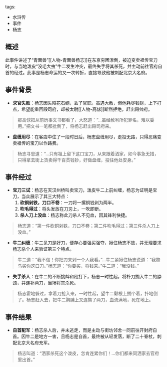 tags:
  - 水浒传
  - 事件
  - 杨志

## 概述
此事件讲述了“青面兽”[[人物-青面兽杨志]]在东京穷困潦倒，被迫变卖祖传宝刀时，与当地泼皮“没毛大虫”牛二发生冲突，最终失手将其杀死，并主动前往官府自首的经过。此事是杨志命运的又一次转折，直接导致他被刺配北京大名府。

## 事件背景
- **求官失败**：杨志因失陷花石纲，丢了官职。虽遇大赦，但他耗尽钱财，上下打点，希望能重回殿司府，却被太尉[[人物-高俅]]断然拒绝，赶出殿帅府。
> 那高俅把从前历事文书都看了，大怒道：“...虽经赦宥所犯罪名，难以委用。”把文书一笔都批倒了，将杨志赶出殿司府来。

- **盘缠用尽**：在客店中住了一段时日后，杨志盘缠用尽，走投无路，只得忍痛变卖祖传的宝刀以作路费。
> 杨志寻思道：“...只有祖上留下这口宝刀，从来跟着洒家，如今事急无措，只得拿去街上货卖得千百贯钱钞，好做盘缠，投往他处安身。”

## 事件经过
- **宝刀三试**：杨志在天汉州桥叫卖宝刀，泼皮牛二上前纠缠，杨志为证明是宝刀，当众展示了其三大特点：
  1.  **砍铜剁铁，刀口不卷**：一刀将一摞铜钱剁为两半。
  2.  **吹毛得过**：将头发放在刀刃上，一吹即断。
  3.  **杀人刀上没血**：杨志称此刀杀人不见血，因其锋利快捷。
> 杨志道：“第一件砍铜剁铁，刀口不卷；第二件吹毛得过；第三件杀人刀上没血。”

- **牛二纠缠**：牛二见刀是好刀，便存心要强买强夺，揪住杨志不放，并无理要求杨志杀个人来验证第三个特点。
> 牛二道：“我不信！你把刀来剁一个人我看。”...牛二紧揪住杨志说道：“我鳖鸟买你这口刀。”杨志道：“你要买，将钱来。”牛二道：“我没钱。”

- **失手杀人**：在牛二的不断挑衅和殴打下，杨志一时性起，将朴刀搠入牛二的脖颈，并连补两刀，当场将其杀死。
> 杨志霍地躲过，拿着刀抢入来，一时性起，望牛二颡根上搠个着，扑地倒了。杨志赶入去，把牛二胸脯上又连搠了两刀，血流满地，死在地上。

## 事件结果
- **自首配军**：杨志杀人后，并未逃走，而是主动与街坊邻舍一同前往开封府自首。因牛二是地方一害，且杨志是自首，最终被从轻发落，断了二十脊杖，刺配北京大名府充军。
> 杨志叫道：“洒家杀死这个泼皮，怎肯连累你们！...你们都来同洒家去官府里出首。”
